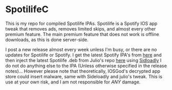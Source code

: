 # SpotilifeC
This is my repo for compiled Spotilife IPAs. Spotilife is a Spotify IOS app tweak that removes ads, removes limited skips, and almost every other premium feature. The main premium feature that does not work is offline downloads, as this is done server-side.

I post a new release almost every week unless I'm busy, or there are no updates for Spotilife or Spotify. I get the latest Spotify IPA's from [here](https://armconverter.com/decryptedappstore/us/spotify) and then inject the latest Spotilife .deb from Julio's repo [here](julio.hackyouriphone.org) using [Sidloadly](https://sideloadly.io) I do not do anything else to the IPA (Unless otherwise specified in the release notes)... However please note that theoretically, IOSGod's decrypted app store could insert malware, same with Sideloadly and julio's tweak. This is use at your own risk, and I am not responsible for *ANY* damage.
